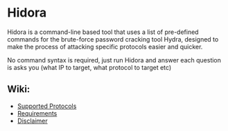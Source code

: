 # Hidora
Hidora is a command-line based tool that uses a list of pre-defined commands for the brute-force password cracking tool Hydra, designed to make the process of attacking specific protocols easier and quicker.

No command syntax is required, just run Hidora and answer each question is asks you (what IP to target, what protocol to target etc)

## Wiki:
* [Supported Protocols](https://github.com/apacketofsweets/Hidora/wiki/Supported-Protocols)
* [Requirements](https://github.com/apacketofsweets/Hidora/wiki/Requirements)
* [Disclaimer](https://github.com/apacketofsweets/Hidora/wiki/Disclaimer)
